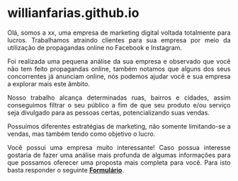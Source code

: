 # willianfarias.github.io

<p style='text-align: justify;'>Olá, somos a xx, uma empresa de marketing digital voltada totalmente para lucros. Trabalhamos atraindo clientes para sua empresa por meio da utilização de propagandas online no Facebook e Instagram.</p>

<p style='text-align: justify;'>Foi realizada uma pequena análise da sua empresa e observado que você não tem feito propagandas online, também notamos que alguns dos seus concorrentes já anunciam online, nós podemos ajudar você e sua empresa a explorar mais este âmbito.</p>

<p style='text-align: justify;'>Nosso trabalho alcança determinadas ruas, bairros e cidades, assim conseguimos filtrar o seu público a fim de que seu produto e/ou serviço seja divulgado para as pessoas certas, potencializando suas vendas.</p>

<p style='text-align: justify;'>Possuímos diferentes estratégias de marketing, não somente limitando-se a vendas, mas também tendo como objetivo o lucro.</p>

<p style='text-align: justify;'>Você possui uma empresa muito interessante! Caso possua interesse gostaria de fazer uma análise mais profunda de algumas informações para que possamos oferecer uma proposta mais completa para você. Para isto basta responder o seguinte <a href="https://forms.gle/EyjmRC9vdSvnvT8E6"><strong>Formulário</strong></a>.<p>